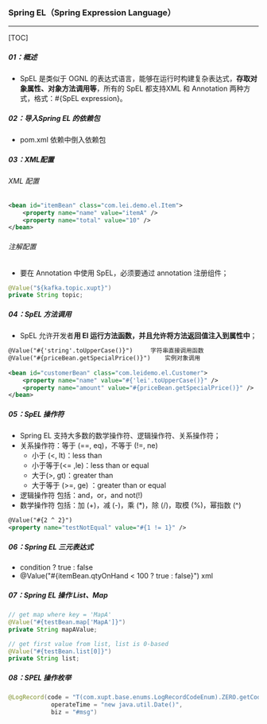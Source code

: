 ### Spring EL（Spring Expression Language）

------

[TOC]

##### 01：概述

- SpEL 是类似于 OGNL 的表达式语言，能够在运行时构建复杂表达式，**存取对象属性、对象方法调用等**，所有的 SpEL 都支持XML 和 Annotation 两种方式，格式：#{SpEL expression}。

##### 02：导入Spring EL 的依赖包

- pom.xml 依赖中倒入依赖包

##### 03：XML配置

###### XML 配置

```xml
<bean id="itemBean" class="com.lei.demo.el.Item">
	<property name="name" value="itemA" />
	<property name="total" value="10" />
</bean> 
```

###### 注解配置

- 要在 Annotation 中使用 SpEL，必须要通过 annotation 注册组件；


```java
@Value("${kafka.topic.xupt}")
private String topic;
```

##### 04：SpEL 方法调用

- SpEL 允许开发者**用 El 运行方法函数，并且允许将方法返回值注入到属性中**；

```xml
@Value("#{'string'.toUpperCase()}")   	字符串直接调用函数
@Value("#{priceBean.getSpecialPrice()}") 	实例对象调用
 
<bean id="customerBean" class="com.leidemo.el.Customer">
    <property name="name" value="#{'lei'.toUpperCase()}" />
    <property name="amount" value="#{priceBean.getSpecialPrice()}" />
</bean>
```

##### 05：SpEL 操作符

- Spring EL 支持大多数的数学操作符、逻辑操作符、关系操作符；
- 关系操作符：等于 (==, eq)，不等于 (!=, ne)
  - 小于 (<, lt)：less than
  - 小于等于(<= ,le)：less than or equal
  - 大于(>, gt)：greater than
  - 大于等于 (>=, ge) ：greater than or equal
- 逻辑操作符 包括：and，or，and not(!) 
- 数学操作符 包括：加 (+)，减 (-)，乘 (*)，除 (/)，取模 (%)，幂指数 (^)

```xml
@Value("#{2 ^ 2}")
<property name="testNotEqual" value="#{1 != 1}" />
```

##### 06：Spring EL 三元表达式

- condition ? true : false
- @Value("#{itemBean.qtyOnHand < 100 ? true : false}") xml


##### 07：Spring EL 操作 List、Map

```java
// get map where key = 'MapA' 
@Value("#{testBean.map['MapA']}") 
private String mapAValue;

// get first value from list, list is 0-based
@Value("#{testBean.list[0]}") 
private String list;
```

##### 08：SPEL 操作枚举

```java
@LogRecord(code = "T(com.xupt.base.enums.LogRecordCodeEnum).ZERO.getCode()",
            operateTime = "new java.util.Date()",
            biz = "#msg")
```

